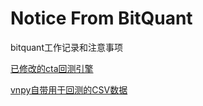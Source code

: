 # Notice From BitQuant

bitquant工作记录和注意事项

[已修改的cta回测引擎](https://github.com/CCHDjango/ML_for_unity_forcesimulation/blob/master/ctaBacktesting.py)

[vnpy自带用于回测的CSV数据](https://github.com/CCHDjango/ML_for_unity_forcesimulation/blob/master/IF0000_1min.csv)

